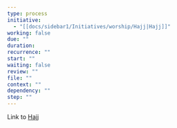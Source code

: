 ```yaml
---
type: process
initiative:
  - "[[docs/sidebar1/Initiatives/worship/Hajj|Hajj]]"
working: false
due: ""
duration: 
recurrence: ""
start: ""
waiting: false
review: ""
file: ""
context: ""
dependency: ""
step: ""
---
```


Link to [Hajj](docs/sidebar1/Initiatives/worship/Hajj.md)
